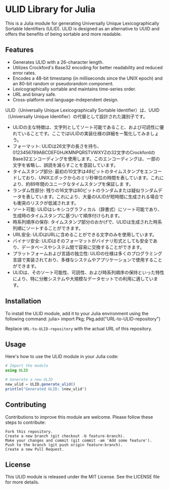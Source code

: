 # ULID Library for Julia

This is a Julia module for generating Universally Unique Lexicographically Sortable Identifiers (ULID). ULID is designed as an alternative to UUID and offers the benefits of being sortable and more readable.

## Features

- Generates ULID with a 26-character length.
- Utilizes Crockford's Base32 encoding for better readability and reduced error rates.
- Encodes a 48-bit timestamp (in milliseconds since the UNIX epoch) and an 80-bit random or pseudorandom component.
- Lexicographically sortable and maintains time-series order.
- URL and binary safe.
- Cross-platform and language-independent design.


ULID（Universally Unique Lexicographically Sortable Identifier）は、UUID（Universally Unique Identifier）の代替として設計された識別子です。

- ULIDの主な特徴は、文字列としてソート可能であること、および可読性に優れていることです。ここではULIDの実装仕様の詳細を一覧化してみましょう。
- フォーマット: ULIDは26文字の長さを持ち、0123456789ABCDEFGHJKMNPQRSTVWXYZの32文字のCrockfordのBase32エンコーディングを使用します。このエンコーディングは、一部の文字を省略し、誤読を減らすことを意図しています。
- タイムスタンプ部分: 最初の10文字は48ビットのタイムスタンプをエンコードしており、UNIXエポックからのミリ秒単位の時間を表しています。これにより、約89年間のユニークなタイムスタンプを保証しま
す。
- ランダム性部分: 残りの16文字は80ビットのランダムまたは疑似ランダムデータを表しています。これにより、大量のULIDが短時間に生成される場合でも衝突のリスクが低減されます。
- ソート可能: ULIDはレキシコグラフィカル（辞書式）にソート可能であり、生成時のタイムスタンプに基づいて順序付けられます。
- 時系列順序の保存: タイムスタンプ部分のおかげで、ULIDは生成された時系列順にソートすることができます。
- URL安全: ULIDはURLに含めることができる文字のみを使用しています。
- バイナリ安全: ULIDはそのフォーマットがバイナリ形式としても安全であり、データベースやシステム間で容易に交換することができます。
- プラットフォームおよび言語の独立性: ULIDの仕様は多くのプログラミング言語で実装されており、多様なシステムやアプリケーションで使用することができます。
- ULIDは、そのソート可能性、可読性、および時系列順序の保持といった特性により、特に分散システムや大規模なデータセットでの利用に適しています。

## Installation

To install the ULID module, add it to your Julia environment using the following command:
julia> import Pkg; Pkg.add("URL-to-ULID-repository")


Replace `URL-to-ULID-repository` with the actual URL of this repository.

## Usage

Here's how to use the ULID module in your Julia code:

```julia
# Import the module
using ULID

# Generate a new ULID
new_ulid = ULID.generate_ulid()
println("Generated ULID: $new_ulid")
```

## Contributing

Contributions to improve this module are welcome. Please follow these steps to contribute:

    Fork this repository.
    Create a new branch (git checkout -b feature-branch).
    Make your changes and commit (git commit -am 'Add some feature').
    Push to the branch (git push origin feature-branch).
    Create a new Pull Request.

## License

This ULID module is released under the MIT License. See the LICENSE file for more details.
